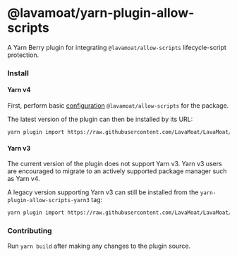 # @lavamoat/yarn-plugin-allow-scripts

A Yarn Berry plugin for integrating `@lavamoat/allow-scripts` lifecycle-script protection.

### Install

#### Yarn v4

First, perform basic [configuration](https://github.com/LavaMoat/LavaMoat/blob/main/packages/allow-scripts/README.md#configure) `@lavamoat/allow-scripts` for the package.

The latest version of the plugin can then be installed by its URL:

```sh
yarn plugin import https://raw.githubusercontent.com/LavaMoat/LavaMoat/main/packages/yarn-plugin-allow-scripts/bundles/@yarnpkg/plugin-allow-scripts.js
```

#### Yarn v3

The current version of the plugin does not support Yarn v3. Yarn v3 users are encouraged to migrate to an actively supported package manager such as Yarn v4.

A legacy version supporting Yarn v3 can still be installed from the `yarn-plugin-allow-scripts-yarn3` tag:

```sh
yarn plugin import https://raw.githubusercontent.com/LavaMoat/LavaMoat/yarn-plugin-allow-scripts-yarn3/packages/yarn-plugin-allow-scripts/bundles/@yarnpkg/plugin-allow-scripts.js
```

### Contributing

Run `yarn build` after making any changes to the plugin source.
